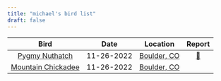 ```yaml
---
title: "michael's bird list"
draft: false
---
```



|                                       Bird                                        |    Date    |                       Location                       |                Report                 |
|:---------------------------------------------------------------------------------:|:----------:|:----------------------------------------------------:|:-------------------------------------:|
|     [Pygmy Nuthatch](https://www.audubon.org/field-guide/bird/pygmy-nuthatch)     | 11-26-2022 | [Boulder, CO](https://goo.gl/maps/zqmM2ysFPHKcc34H7) | [:notebook:](/reports/pygmy-nuthatch) |
| [Mountain Chickadee](https://www.audubon.org/field-guide/bird/mountain-chickadee) | 11-26-2022 | [Boulder, CO](https://goo.gl/maps/zqmM2ysFPHKcc34H7) |                                       |